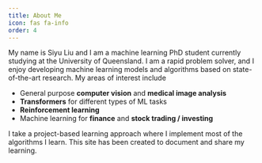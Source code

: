 ```yaml
---
title: About Me
icon: fas fa-info
order: 4
---
```



My name is Siyu Liu and I am a machine learning PhD student currently studying at the University of Queensland. I am a rapid problem solver, and I enjoy developing machine learning models and algorithms based on state-of-the-art research. My areas of interest include 

- General purpose **computer vision** and **medical image analysis**
- **Transformers** for different types of ML tasks
- **Reinforcement learning**
- Machine learning for **finance** and **stock trading / investing**

I take a project-based learning approach where I implement most of the algorithms I learn. This site has been created to document and share my learning. 